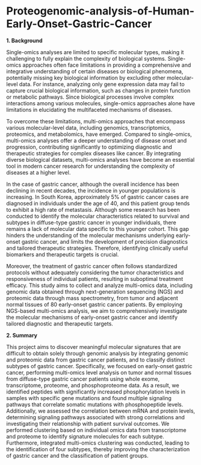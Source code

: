 # Proteogenomic-analysis-of-Human-Early-Onset-Gastric-Cancer

**1. Background**

Single-omics analyses are limited to specific molecular types, making it challenging to fully explain the complexity of biological systems. Single-omics approaches often face limitations in providing a comprehensive and integrative understanding of certain diseases or biological phenomena, potentially missing key biological information by excluding other molecular-level data. For instance, analyzing only gene expression data may fail to capture crucial biological information, such as changes in protein function or metabolic pathways. Since biological processes involve complex interactions among various molecules, single-omics approaches alone have limitations in elucidating the multifaceted mechanisms of diseases.

To overcome these limitations, multi-omics approaches that encompass various molecular-level data, including genomics, transcriptomics, proteomics, and metabolomics, have emerged. Compared to single-omics, multi-omics analyses offer a deeper understanding of disease onset and progression, contributing significantly to optimizing diagnostic and therapeutic strategies for complex diseases like cancer. By integrating diverse biological datasets, multi-omics analyses have become an essential tool in modern cancer research for understanding the complexity of diseases at a higher level.

In the case of gastric cancer, although the overall incidence has been declining in recent decades, the incidence in younger populations is increasing. In South Korea, approximately 5% of gastric cancer cases are diagnosed in individuals under the age of 40, and this patient group tends to exhibit a high rate of metastasis. Although some research has been conducted to identify the molecular characteristics related to survival and subtypes in diffuse-type gastric cancer in younger individuals, there remains a lack of molecular data specific to this younger cohort. This gap hinders the understanding of the molecular mechanisms underlying early-onset gastric cancer, and limits the development of precision diagnostics and tailored therapeutic strategies. Therefore, identifying clinically useful biomarkers and therapeutic targets is crucial.

Moreover, the treatment of gastric cancer often follows standardized protocols without adequately considering the tumor characteristics and responsiveness of individual patients, resulting in suboptimal treatment efficacy. This study aims to collect and analyze multi-omics data, including genomic data obtained through next-generation sequencing (NGS) and proteomic data through mass spectrometry, from tumor and adjacent normal tissues of 80 early-onset gastric cancer patients. By employing NGS-based multi-omics analysis, we aim to comprehensively investigate the molecular mechanisms of early-onset gastric cancer and identify tailored diagnostic and therapeutic targets.

**2. Summary**

This project aims to discover meaningful molecular signatures that are difficult to obtain solely through genomic analysis by integrating genomic and proteomic data from gastric cancer patients, and to classify distinct subtypes of gastric cancer. Specifically, we focused on early-onset gastric cancer, performing multi-omics level analysis on tumor and normal tissues from diffuse-type gastric cancer patients using whole exome, transcriptome, proteome, and phosphoproteome data. As a result, we identified peptides with significantly increased phosphorylation levels in samples with specific gene mutations and found multiple signaling pathways that correlate somatic mutations with phosphopeptide levels. Additionally, we assessed the correlation between mRNA and protein levels, determining signaling pathways associated with strong correlations and investigating their relationship with patient survival outcomes. We performed clustering based on individual omics data from transcriptome and proteome to identify signature molecules for each subtype. Furthermore, integrated multi-omics clustering was conducted, leading to the identification of four subtypes, thereby improving the characterization of gastric cancer and the classification of patient groups.
